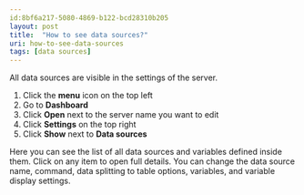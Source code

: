 ```yaml
---
id:8bf6a217-5080-4869-b122-bcd28310b205
layout: post
title:  "How to see data sources?"
uri: how-to-see-data-sources
tags: [data sources]
---
```


All data sources are visible in the settings of the server.

<!--more-->

1.  Click the **menu** icon on the top left
2.  Go to **Dashboard**
3.  Click **Open** next to the server name you want to edit
4.  Click **Settings** on the top right
5.  Click **Show** next to **Data sources**

Here you can see the list of all data sources and variables defined inside them. Click on any item to open full details. 
You can change the data source name, command, data splitting to table options, variables, and variable display settings.